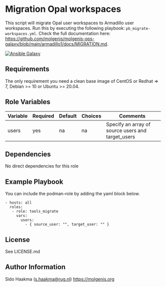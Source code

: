 Migration Opal workspaces
=========
This script will migrate Opal user workspaces to Armadillo user workspaces. Run this by executing the following playbook: `pb_migrate-workspaces.yml`. Check the full documentation here: https://github.com/molgenis/molgenis-ops-galaxy/blob/main/armadillo1/docs/MIGRATION.md.

[![Ansible Galaxy](https://img.shields.io/badge/ansible--galaxy-tools_migrate-blue.svg)](https://galaxy.ansible.com/molgenis/armadillo/)

Requirements
------------
The only requirement you need a clean base image of CentOS or Redhat => 7, Debian >= 10 or Ubuntu >= 20.04.

Role Variables
--------------
| Variable  | Required | Default | Choices  | Comments                                          |
|-----------|----------|---------|----------|---------------------------------------------------|
| users     | yes      | na      | na       | Specify an array of source users and target_users |

Dependencies
------------
No direct dependencies for this role

Example Playbook
----------------
You can include the podman-role by adding the yaml block below.

    - hosts: all
      roles:
       - role: tools_migrate
         vars:
           users:
             - { source_user: "", target_user: "" }
                   
License
-------
See LICENSE.md

Author Information
------------------
Sido Haakma (s.haakma@rug.nl)
https://molgenis.org